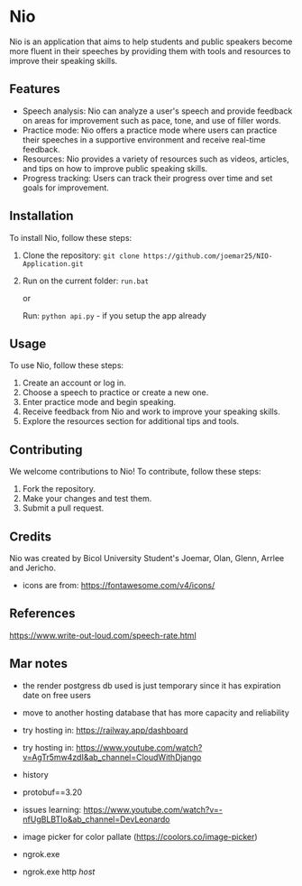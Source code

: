 # Nio

Nio is an application that aims to help students and public speakers become more fluent in their speeches by providing them with tools and resources to improve their speaking skills.

## Features

- Speech analysis: Nio can analyze a user's speech and provide feedback on areas for improvement such as pace, tone, and use of filler words.
- Practice mode: Nio offers a practice mode where users can practice their speeches in a supportive environment and receive real-time feedback.
- Resources: Nio provides a variety of resources such as videos, articles, and tips on how to improve public speaking skills.
- Progress tracking: Users can track their progress over time and set goals for improvement.

## Installation

To install Nio, follow these steps:

1. Clone the repository: `git clone https://github.com/joemar25/NIO-Application.git`
2. Run on the current folder: `run.bat`

    or

    Run: `python api.py` - if you setup the app already

## Usage

To use Nio, follow these steps:

1. Create an account or log in.
2. Choose a speech to practice or create a new one.
3. Enter practice mode and begin speaking.
4. Receive feedback from Nio and work to improve your speaking skills.
5. Explore the resources section for additional tips and tools.

## Contributing

We welcome contributions to Nio! To contribute, follow these steps:

1. Fork the repository.
2. Make your changes and test them.
3. Submit a pull request.

## Credits

Nio was created by Bicol University Student's Joemar, Olan, Glenn, Arrlee and Jericho.

- icons are from: <https://fontawesome.com/v4/icons/>

## References

<https://www.write-out-loud.com/speech-rate.html>

## Mar notes

- the render postgress db used is just temporary since it has expiration date on free users
- move to another hosting database that has more capacity and reliability
- try hosting in: <https://railway.app/dashboard>
- try hosting in: <https://www.youtube.com/watch?v=AgTr5mw4zdI&ab_channel=CloudWithDjango>
- history
- protobuf==3.20
- issues learning: <https://www.youtube.com/watch?v=-nfUgBLBTIo&ab_channel=DevLeonardo>
- image picker for color pallate (https://coolors.co/image-picker)

- ngrok.exe
- ngrok.exe http _host_